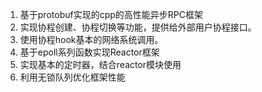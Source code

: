 1. 基于protobuf实现的cpp的高性能异步RPC框架
2. 实现协程创建、协程切换等功能，提供给外部用户协程接口。
3. 使用协程hook基本的网络系统调用。
4. 基于epoll系列函数实现Reactor框架
5. 实现基本的定时器，结合reactor模块使用
6. 利用无锁队列优化框架性能
